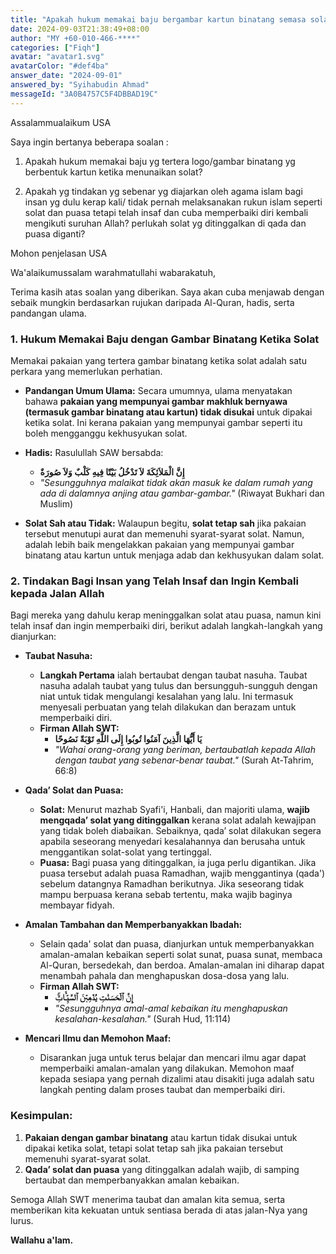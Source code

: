 ```yaml
---
title: "Apakah hukum memakai baju bergambar kartun binatang semasa solat, serta bagaimana seharusnya tindakan orang yang baru bertaubat setelah mengabaikan rukun Islam?"
date: 2024-09-03T21:38:49+08:00
author: "MY +60-010-466-****"
categories: ["Fiqh"]
avatar: "avatar1.svg"
avatarColor: "#def4ba"
answer_date: "2024-09-01"
answered_by: "Syihabudin Ahmad"
messageId: "3A0B4757C5F4DBBAD19C"
---
```


Assalammualaikum USA

Saya ingin bertanya beberapa soalan :

1) Apakah hukum memakai baju yg tertera logo/gambar binatang yg berbentuk kartun ketika menunaikan solat?

2) Apakah yg tindakan yg sebenar yg diajarkan oleh agama islam bagi insan yg dulu kerap kali/ tidak pernah melaksanakan rukun islam seperti solat dan puasa tetapi telah insaf dan cuba memperbaiki diri kembali mengikuti suruhan Allah? perlukah solat yg ditinggalkan di qada dan puasa diganti? 

Mohon penjelasan USA

<!--more-->

Wa'alaikumussalam warahmatullahi wabarakatuh,

Terima kasih atas soalan yang diberikan. Saya akan cuba menjawab dengan sebaik mungkin berdasarkan rujukan daripada Al-Quran, hadis, serta pandangan ulama.

### 1. **Hukum Memakai Baju dengan Gambar Binatang Ketika Solat**

Memakai pakaian yang tertera gambar binatang ketika solat adalah satu perkara yang memerlukan perhatian. 

- **Pandangan Umum Ulama:** Secara umumnya, ulama menyatakan bahawa **pakaian yang mempunyai gambar makhluk bernyawa (termasuk gambar binatang atau kartun) tidak disukai** untuk dipakai ketika solat. Ini kerana pakaian yang mempunyai gambar seperti itu boleh mengganggu kekhusyukan solat. 

- **Hadis:** Rasulullah SAW bersabda:
  - **إِنَّ الْمَلاَئِكَةَ لاَ تَدْخُلُ بَيْتًا فِيهِ كَلْبٌ وَلاَ صُورَةٌ**
  - _"Sesungguhnya malaikat tidak akan masuk ke dalam rumah yang ada di dalamnya anjing atau gambar-gambar."_ (Riwayat Bukhari dan Muslim)

- **Solat Sah atau Tidak:** Walaupun begitu, **solat tetap sah** jika pakaian tersebut menutupi aurat dan memenuhi syarat-syarat solat. Namun, adalah lebih baik mengelakkan pakaian yang mempunyai gambar binatang atau kartun untuk menjaga adab dan kekhusyukan dalam solat.

### 2. **Tindakan Bagi Insan yang Telah Insaf dan Ingin Kembali kepada Jalan Allah**

Bagi mereka yang dahulu kerap meninggalkan solat atau puasa, namun kini telah insaf dan ingin memperbaiki diri, berikut adalah langkah-langkah yang dianjurkan:

- **Taubat Nasuha:**
  - **Langkah Pertama** ialah bertaubat dengan taubat nasuha. Taubat nasuha adalah taubat yang tulus dan bersungguh-sungguh dengan niat untuk tidak mengulangi kesalahan yang lalu. Ini termasuk menyesali perbuatan yang telah dilakukan dan berazam untuk memperbaiki diri.
  - **Firman Allah SWT:**
    - **يَا أَيُّهَا الَّذِينَ آمَنُوا تُوبُوا إِلَى اللَّهِ تَوْبَةً نَصُوحًا**
    - _"Wahai orang-orang yang beriman, bertaubatlah kepada Allah dengan taubat yang sebenar-benar taubat."_ (Surah At-Tahrim, 66:8)

- **Qada’ Solat dan Puasa:**
  - **Solat:** Menurut mazhab Syafi'i, Hanbali, dan majoriti ulama, **wajib mengqada’ solat yang ditinggalkan** kerana solat adalah kewajipan yang tidak boleh diabaikan. Sebaiknya, qada’ solat dilakukan segera apabila seseorang menyedari kesalahannya dan berusaha untuk menggantikan solat-solat yang tertinggal.
  - **Puasa:** Bagi puasa yang ditinggalkan, ia juga perlu digantikan. Jika puasa tersebut adalah puasa Ramadhan, wajib menggantinya (qada') sebelum datangnya Ramadhan berikutnya. Jika seseorang tidak mampu berpuasa kerana sebab tertentu, maka wajib baginya membayar fidyah.

- **Amalan Tambahan dan Memperbanyakkan Ibadah:**
  - Selain qada' solat dan puasa, dianjurkan untuk memperbanyakkan amalan-amalan kebaikan seperti solat sunat, puasa sunat, membaca Al-Quran, bersedekah, dan berdoa. Amalan-amalan ini diharap dapat menambah pahala dan menghapuskan dosa-dosa yang lalu.
  - **Firman Allah SWT:**
    - **إِنَّ ٱلۡحَسَنَٰتِ يُذۡهِبۡنَ ٱلسَّيِّـَٔاتِۚ**
    - _"Sesungguhnya amal-amal kebaikan itu menghapuskan kesalahan-kesalahan."_ (Surah Hud, 11:114)

- **Mencari Ilmu dan Memohon Maaf:**
  - Disarankan juga untuk terus belajar dan mencari ilmu agar dapat memperbaiki amalan-amalan yang dilakukan. Memohon maaf kepada sesiapa yang pernah dizalimi atau disakiti juga adalah satu langkah penting dalam proses taubat dan memperbaiki diri.

### **Kesimpulan:**
1. **Pakaian dengan gambar binatang** atau kartun tidak disukai untuk dipakai ketika solat, tetapi solat tetap sah jika pakaian tersebut memenuhi syarat-syarat solat.
2. **Qada’ solat dan puasa** yang ditinggalkan adalah wajib, di samping bertaubat dan memperbanyakkan amalan kebaikan.

Semoga Allah SWT menerima taubat dan amalan kita semua, serta memberikan kita kekuatan untuk sentiasa berada di atas jalan-Nya yang lurus.

**Wallahu a'lam.**
